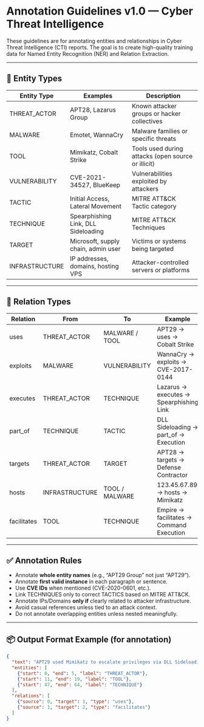 # Annotation Guidelines v1.0 — Cyber Threat Intelligence

These guidelines are for annotating entities and relationships in Cyber Threat Intelligence (CTI) reports. The goal is to create high-quality training data for Named Entity Recognition (NER) and Relation Extraction.

---

## 🧠 Entity Types

| Entity Type    | Examples                             | Description                                         |
|----------------|--------------------------------------|-----------------------------------------------------|
| THREAT_ACTOR   | APT28, Lazarus Group                 | Known attacker groups or hacker collectives        |
| MALWARE        | Emotet, WannaCry                     | Malware families or specific threats               |
| TOOL           | Mimikatz, Cobalt Strike              | Tools used during attacks (open source or illicit) |
| VULNERABILITY  | CVE-2021-34527, BlueKeep             | Vulnerabilities exploited by attackers             |
| TACTIC         | Initial Access, Lateral Movement     | MITRE ATT&CK Tactic category                       |
| TECHNIQUE      | Spearphishing Link, DLL Sideloading  | MITRE ATT&CK Techniques                            |
| TARGET         | Microsoft, supply chain, admin user  | Victims or systems being targeted                  |
| INFRASTRUCTURE | IP addresses, domains, hosting VPS   | Attacker-controlled servers or platforms           |

---

## 🔗 Relation Types

| Relation       | From            | To                        | Example                                   |
|----------------|-----------------|---------------------------|-------------------------------------------|
| uses           | THREAT_ACTOR    | MALWARE / TOOL            | APT29 → uses → Cobalt Strike              |
| exploits       | MALWARE         | VULNERABILITY             | WannaCry → exploits → CVE-2017-0144       |
| executes       | THREAT_ACTOR    | TECHNIQUE                 | Lazarus → executes → Spearphishing Link   |
| part_of        | TECHNIQUE       | TACTIC                    | DLL Sideloading → part_of → Execution     |
| targets        | THREAT_ACTOR    | TARGET                    | APT28 → targets → Defense Contractor       |
| hosts          | INFRASTRUCTURE  | TOOL / MALWARE            | 123.45.67.89 → hosts → Mimikatz           |
| facilitates    | TOOL            | TECHNIQUE                 | Empire → facilitates → Command Execution  |

---

## ✅ Annotation Rules

- Annotate **whole entity names** (e.g., “APT29 Group” not just “APT29”).
- Annotate **first valid instance** in each paragraph or sentence.
- Use **CVE IDs** when mentioned (CVE-2020-0601, etc.).
- Link TECHNIQUES only to correct TACTICS based on MITRE ATT&CK.
- Annotate IPs/Domains **only if** clearly related to attacker infrastructure.
- Avoid casual references unless tied to an attack context.
- Do not annotate overlapping entities unless nested meaningfully.

---

## 📦 Output Format Example (for annotation)

```json
{
  "text": "APT29 used Mimikatz to escalate privileges via DLL Sideloading.",
  "entities": [
    {"start": 0, "end": 5, "label": "THREAT_ACTOR"},
    {"start": 11, "end": 19, "label": "TOOL"},
    {"start": 47, "end": 64, "label": "TECHNIQUE"}
  ],
  "relations": [
    {"source": 0, "target": 1, "type": "uses"},
    {"source": 1, "target": 2, "type": "facilitates"}
  ]
}